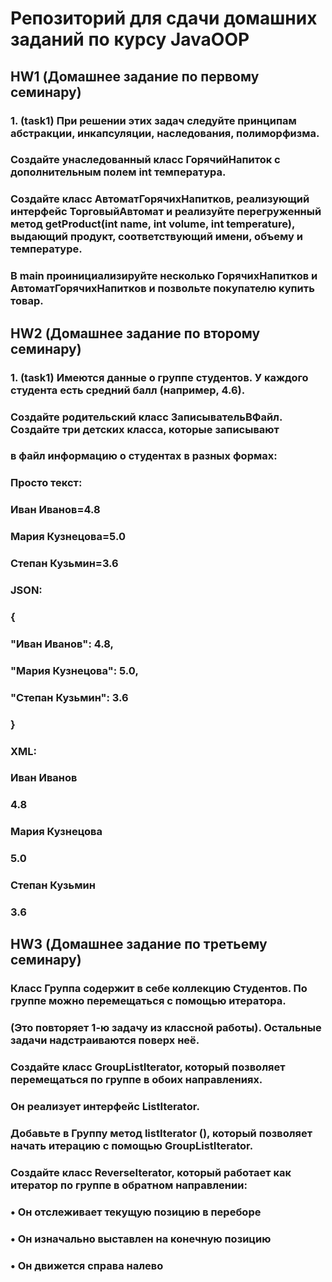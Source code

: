 # Репозиторий для сдачи домашних заданий по курсу JavaOOP


## HW1 (Домашнее задание по первому семинару)

### 1. (task1) При решении этих задач следуйте принципам абстракции, инкапсуляции, наследования, полиморфизма.

### Создайте унаследованный класс ГорячийНапиток с дополнительным полем int температура.

### Создайте класс АвтоматГорячихНапитков, реализующий интерфейс ТорговыйАвтомат и реализуйте перегруженный метод getProduct(int name, int volume, int temperature), выдающий продукт, соответствующий имени, объему и температуре.

### В main проинициализируйте несколько ГорячихНапитков и АвтоматГорячихНапитков и позвольте покупателю купить товар.


## HW2 (Домашнее задание по второму семинару)

### 1. (task1) Имеются данные о группе студентов. У каждого студента есть средний балл (например, 4.6).
### Создайте родительский класс ЗаписывательВФайл. Создайте три детских класса, которые записывают 
### в файл информацию о студентах в разных формах:
### Просто текст:
### Иван Иванов=4.8
### Мария Кузнецова=5.0
### Степан Кузьмин=3.6

### JSON:

### {
### "Иван Иванов": 4.8,
### "Мария Кузнецова": 5.0,
### "Степан Кузьмин": 3.6
### }

### XML:

### <?xml version="1.0" encoding="utf-8" ?>
### <students>
### <student>
### <name>Иван Иванов</name>
### <grade>4.8</grade>
### </student>
### <student>
### <name>Мария Кузнецова</name>
### <grade>5.0</grade>
### </student>
### <student>
### <name>Степан Кузьмин</name>
### <grade>3.6</grade>
### </student>
### </students>

## HW3 (Домашнее задание по третьему семинару)

### Класс Группа содержит в себе коллекцию Студентов. По группе можно перемещаться с помощью итератора. 
### (Это повторяет 1-ю задачу из классной работы). Остальные задачи надстраиваются поверх неё.

### Создайте класс GroupListIterator, который позволяет перемещаться по группе в обоих направлениях.
### Он реализует интерфейс ListIterator<Student>.
### Добавьте в Группу метод listIterator (), который позволяет начать итерацию с помощью GroupListIterator.

### Создайте класс ReverseIterator, который работает как итератор по группе в обратном направлении:
### • Он отслеживает текущую позицию в переборе
### • Он изначально выставлен на конечную позицию
### • Он движется справа налево